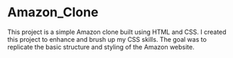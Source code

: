 # Amazon_Clone
This project is a simple Amazon clone built using HTML and CSS. I created this project to enhance and brush up my CSS skills. The goal was to replicate the basic structure and styling of the Amazon website.
